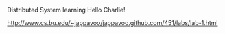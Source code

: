 Distributed System learning 
Hello Charlie!

http://www.cs.bu.edu/~jappavoo/jappavoo.github.com/451/labs/lab-1.html